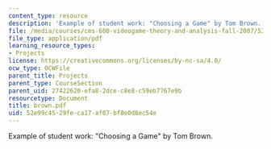 ```yaml
---
content_type: resource
description: 'Example of student work: "Choosing a Game" by Tom Brown.'
file: /media/courses/cms-600-videogame-theory-and-analysis-fall-2007/52e99c4529feca17af07bf8e0d8ec54e_brown.pdf
file_type: application/pdf
learning_resource_types:
- Projects
license: https://creativecommons.org/licenses/by-nc-sa/4.0/
ocw_type: OCWFile
parent_title: Projects
parent_type: CourseSection
parent_uid: 27422620-efa8-2dce-c8e8-c59eb7767e9b
resourcetype: Document
title: brown.pdf
uid: 52e99c45-29fe-ca17-af07-bf8e0d8ec54e
---
```

Example of student work: "Choosing a Game" by Tom Brown.